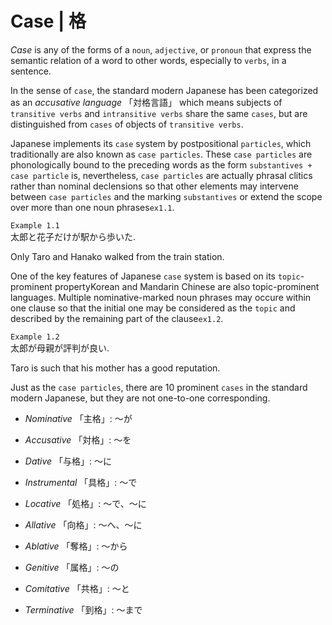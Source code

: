 # Case | 格

_Case_ is any of the forms of a `noun`, `adjective`, or `pronoun` that
express the semantic relation of a word to other words, especially to
`verbs`, in a sentence.

In the sense of `case`, the standard modern Japanese has been
categorized as an _accusative language_ 「対格言語」 which means subjects of
`transitive verbs` and `intransitive verbs` share the same `cases`, but
are distinguished from `cases` of objects of `transitive verbs`.

Japanese implements its `case` system by postpositional `particles`,
which traditionally are also known as `case particles`. These `case
particles` are phonologically bound to the preceding words as the form
`substantives + case particle` is, nevertheless, `case particles` are
actually phrasal clitics rather than nominal declensions so that other
elements may intervene between `case particles` and the marking
`substantives` or extend the scope over more than one noun
phrases`ex1.1`.

`Example 1.1`                                       
太郎と花子だけが駅から歩いた.                                     
                                                    
 Only Taro and Hanako walked from the train station.

One of the key features of Japanese `case` system is based on its
`topic`-prominent propertyKorean and Mandarin Chinese are also
topic-prominent languages. Multiple nominative-marked noun phrases may
occure within one clause so that the initial one may be considered as
the `topic` and described by the remaining part of the clause`ex1.2`.

`Example 1.2`                                       
太郎が母親が評判が良い.                                        
                                                    
 Taro is such that his mother has a good reputation.

Just as the `case particles`, there are 10 prominent `cases` in the
standard modern Japanese, but they are not one-to-one corresponding.

* _Nominative_ 「主格」: 〜が

* _Accusative_ 「対格」: 〜を

* _Dative_ 「与格」: 〜に

* _Instrumental_ 「具格」: 〜で

* _Locative_ 「処格」: 〜で、〜に

* _Allative_ 「向格」: 〜へ、〜に

* _Ablative_ 「奪格」: 〜から

* _Genitive_ 「属格」: 〜の

* _Comitative_ 「共格」: 〜と

* _Terminative_ 「到格」: 〜まで

